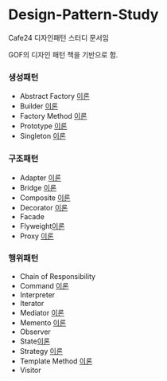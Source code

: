 # Design-Pattern-Study
Cafe24 디자인패턴 스터디 문서임

GOF의 디자인 패턴 책을 기반으로 함.

### 생성패턴
 - Abstract Factory [이론](https://github.com/Soobinnn/Design-Pattern-Study/blob/master/src/abstractFactory/README.md)
 - Builder [이론](http://naver.me/xaFu59WW)
 - Factory Method [이론](https://github.com/Soobinnn/Design-Pattern-Study/tree/master/src/factoryMethod)
 - Prototype [이론](https://blog.naver.com/new_jae_guk/221521427632)
 - Singleton [이론](https://develop-im.tistory.com/45) 

### 구조패턴
 - Adapter [이론](https://github.com/Soobinnn/Design-Pattern-Study/blob/master/src/adapter/Adapter.md)
 - Bridge [이론](<https://github.com/Soobinnn/Design-Pattern-Study/blob/master/src/bridge/README.md>)
 - Composite [이론](https://blog.naver.com/new_jae_guk/221525577141)
 - Decorator [이론](https://github.com/Soobinnn/Design-Pattern-Study/tree/master/src/decorator)
 - Facade
 - Flyweight[이론](https://github.com/Soobinnn/Design-Pattern-Study/tree/master/src/flyweight)
 - Proxy [이론](https://github.com/Soobinnn/Design-Pattern-Study/blob/master/src/proxy/README.md)

### 행위패턴
 - Chain of Responsibility
 - Command [이론](https://github.com/Soobinnn/Design-Pattern-Study/tree/master/src/command/README.md)
 - Interpreter
 - Iterator
 - Mediator [이론](https://github.com/Soobinnn/Design-Pattern-Study/blob/master/src/mediator/Mediator.md)
 - Memento [이론](https://github.com/Soobinnn/Design-Pattern-Study/blob/master/src/memento/README.md)
 - Observer
 - State[이론](https://github.com/Soobinnn/Design-Pattern-Study/tree/master/src/state)
 - Strategy [이론](https://scorpio-mercury.tistory.com/21)
 - Template Method [이론](https://scorpio-mercury.tistory.com/20)
 - Visitor
